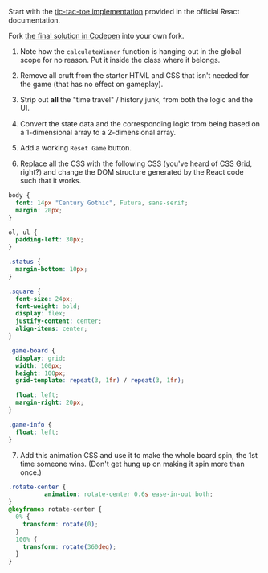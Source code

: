 Start with the [tic-tac-toe implementation](https://reactjs.org/tutorial/tutorial.html) provided in the official React documentation.

Fork [the final solution in Codepen](https://codepen.io/gaearon/pen/gWWZgR?editors=0010) into your own fork.

1) Note how the `calculateWinner` function is hanging out in the global scope for no reason. Put it inside the class where it belongs.

2) Remove all cruft from the starter HTML and CSS that isn't needed for the game (that has no effect on gameplay).

3) Strip out **all** the "time travel" / history junk, from both the logic and the UI.

4) Convert the state data and the corresponding logic from being based on a 1-dimensional array to a 2-dimensional array.

5) Add a working `Reset Game` button.

6) Replace all the CSS with the following CSS (you've heard of [CSS Grid](https://css-tricks.com/snippets/css/complete-guide-grid/), right?) and change the DOM structure generated by the React code such that it works.

```css
body {
  font: 14px "Century Gothic", Futura, sans-serif;
  margin: 20px;
}

ol, ul {
  padding-left: 30px;
}

.status {
  margin-bottom: 10px;
}

.square {
  font-size: 24px;
  font-weight: bold;
  display: flex;
  justify-content: center;
  align-items: center;
}

.game-board {
  display: grid;
  width: 100px;
  height: 100px;
  grid-template: repeat(3, 1fr) / repeat(3, 1fr);

  float: left;
  margin-right: 20px;
}

.game-info {
  float: left;
}
```

7) Add this animation CSS and use it to make the whole board spin, the 1st time someone wins. (Don't get hung up on making it spin more than once.)

```css
.rotate-center {
          animation: rotate-center 0.6s ease-in-out both;
}
@keyframes rotate-center {
  0% {
    transform: rotate(0);
  }
  100% {
    transform: rotate(360deg);
  }
}
```
